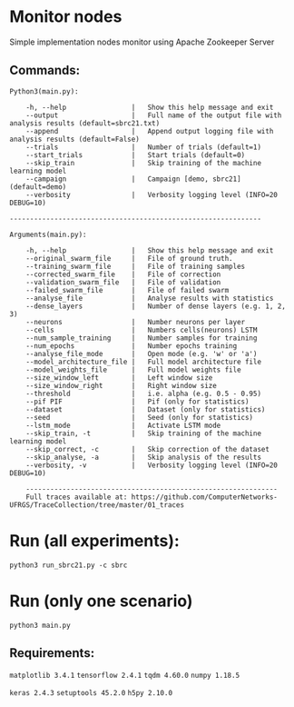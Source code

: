 # Monitor nodes 

Simple implementation nodes monitor using Apache Zookeeper Server



## Commands:


    Python3(main.py):
        
        -h, --help                |   Show this help message and exit
        --output                  |   Full name of the output file with analysis results (default=sbrc21.txt)
        --append                  |   Append output logging file with analysis results (default=False)
        --trials                  |   Number of trials (default=1)
        --start_trials            |   Start trials (default=0)
        --skip_train              |   Skip training of the machine learning model
        --campaign                |   Campaign [demo, sbrc21] (default=demo)
        --verbosity               |   Verbosity logging level (INFO=20 DEBUG=10)

    --------------------------------------------------------------
   
    Arguments(main.py):

        -h, --help                |   Show this help message and exit
        --original_swarm_file     |   File of ground truth.
        --training_swarm_file     |   File of training samples
        --corrected_swarm_file    |   File of correction
        --validation_swarm_file   |   File of validation
        --failed_swarm_file       |   File of failed swarm
        --analyse_file            |   Analyse results with statistics
        --dense_layers            |   Number of dense layers (e.g. 1, 2, 3)
        --neurons                 |   Number neurons per layer
        --cells                   |   Numbers cells(neurons) LSTM
        --num_sample_training     |   Number samples for training
        --num_epochs              |   Number epochs training
        --analyse_file_mode       |   Open mode (e.g. 'w' or 'a')
        --model_architecture_file |   Full model architecture file
        --model_weights_file      |   Full model weights file
        --size_window_left        |   Left window size
        --size_window_right       |   Right window size
        --threshold               |   i.e. alpha (e.g. 0.5 - 0.95)
        --pif PIF                 |   Pif (only for statistics)
        --dataset                 |   Dataset (only for statistics)
        --seed                    |   Seed (only for statistics)
        --lstm_mode               |   Activate LSTM mode
        --skip_train, -t          |   Skip training of the machine learning model
        --skip_correct, -c        |   Skip correction of the dataset
        --skip_analyse, -a        |   Skip analysis of the results
        --verbosity, -v           |   Verbosity logging level (INFO=20 DEBUG=10)

        --------------------------------------------------------------
        Full traces available at: https://github.com/ComputerNetworks-UFRGS/TraceCollection/tree/master/01_traces

#  Run (all experiments):
`python3 run_sbrc21.py -c sbrc`

# Run (only one scenario)
`python3 main.py`

## Requirements:

`matplotlib 3.4.1`
`tensorflow 2.4.1`
`tqdm 4.60.0`
`numpy 1.18.5`

`keras 2.4.3`
`setuptools 45.2.0`
`h5py 2.10.0`
